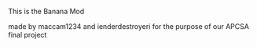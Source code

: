 This is the Banana Mod

made by maccam1234 and ienderdestroyeri for the purpose of our APCSA final project
